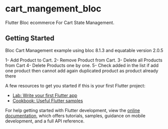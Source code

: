 # cart_mangement_bloc

Flutter Bloc ecommerce For Cart State Management.

## Getting Started

Bloc Cart Management example using bloc 8.1.3 and equatable version 2.0.5

1- Add Product to Cart.
2- Remove Product from Cart.
3- Delete all Products from Cart
4- Delete Products one by one.
5- Check added in the list if add one product then cannot add again duplicated product as product already there

A few resources to get you started if this is your first Flutter project:

- [Lab: Write your first Flutter app](https://docs.flutter.dev/get-started/codelab)
- [Cookbook: Useful Flutter samples](https://docs.flutter.dev/cookbook)

For help getting started with Flutter development, view the
[online documentation](https://docs.flutter.dev/), which offers tutorials,
samples, guidance on mobile development, and a full API reference.
